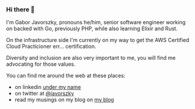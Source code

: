 ### Hi there 👋

I'm Gabor Javorszky, pronouns he/him, senior software engineer working on backed with Go, previously PHP, while also learning Elixir and Rust.

On the infrastructure side I'm currently on my way to get the AWS Certified Cloud Practicioner err... certification.

Diversity and inclusion are also very important to me, you will find me advocating for those values.

You can find me around the web at these places:
* on linkedin [under my name](https://www.linkedin.com/in/javorszky/)
* on twitter at [@javorszky](https://twitter.com/javorszky)
* read my musings on my blog on [my blog](https://javorszky.co.uk)
